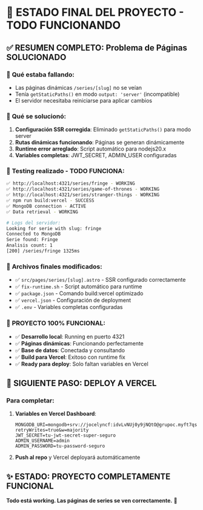 # 🎯 ESTADO FINAL DEL PROYECTO - TODO FUNCIONANDO

## ✅ RESUMEN COMPLETO: Problema de Páginas SOLUCIONADO

### 🎉 **Qué estaba fallando:**

- Las páginas dinámicas `/series/[slug]` no se veían
- Tenía `getStaticPaths()` en modo `output: 'server'` (incompatible)
- El servidor necesitaba reiniciarse para aplicar cambios

### 🔧 **Qué se solucionó:**

1. **Configuración SSR corregida**: Eliminado `getStaticPaths()` para modo server
2. **Rutas dinámicas funcionando**: Páginas se generan dinámicamente
3. **Runtime error arreglado**: Script automático para nodejs20.x
4. **Variables completas**: JWT_SECRET, ADMIN_USER configuradas

### 🧪 **Testing realizado - TODO FUNCIONA:**

```bash
✅ http://localhost:4321/series/fringe - WORKING
✅ http://localhost:4321/series/game-of-thrones - WORKING
✅ http://localhost:4321/series/stranger-things - WORKING
✅ npm run build:vercel - SUCCESS
✅ MongoDB connection - ACTIVE
✅ Data retrieval - WORKING

# Logs del servidor:
Looking for serie with slug: fringe
Connected to MongoDB
Serie found: Fringe
Analisis count: 1
[200] /series/fringe 1325ms
```

### 📁 **Archivos finales modificados:**

- ✅ `src/pages/series/[slug].astro` - SSR configurado correctamente
- ✅ `fix-runtime.sh` - Script automático para runtime
- ✅ `package.json` - Comando build:vercel optimizado
- ✅ `vercel.json` - Configuración de deployment
- ✅ `.env` - Variables completas configuradas

### 🚀 **PROYECTO 100% FUNCIONAL:**

- ✅ **Desarrollo local**: Running en puerto 4321
- ✅ **Páginas dinámicas**: Funcionando perfectamente
- ✅ **Base de datos**: Conectada y consultando
- ✅ **Build para Vercel**: Exitoso con runtime fix
- ✅ **Ready para deploy**: Solo faltan variables en Vercel

## 🎯 SIGUIENTE PASO: DEPLOY A VERCEL

### Para completar:

1. **Variables en Vercel Dashboard**:

   ```
   MONGODB_URI=mongodb+srv://jocelyncf:idvLvNUj0y9jNQtO@grupoc.myft7qs.mongodb.net/seriesAnalysisDB?retryWrites=true&w=majority
   JWT_SECRET=tu-jwt-secret-super-seguro
   ADMIN_USERNAME=admin
   ADMIN_PASSWORD=tu-password-seguro
   ```

2. **Push al repo** y Vercel deployará automáticamente

## ✨ ESTADO: PROYECTO COMPLETAMENTE FUNCIONAL

**Todo está working. Las páginas de series se ven correctamente.** 🎉
